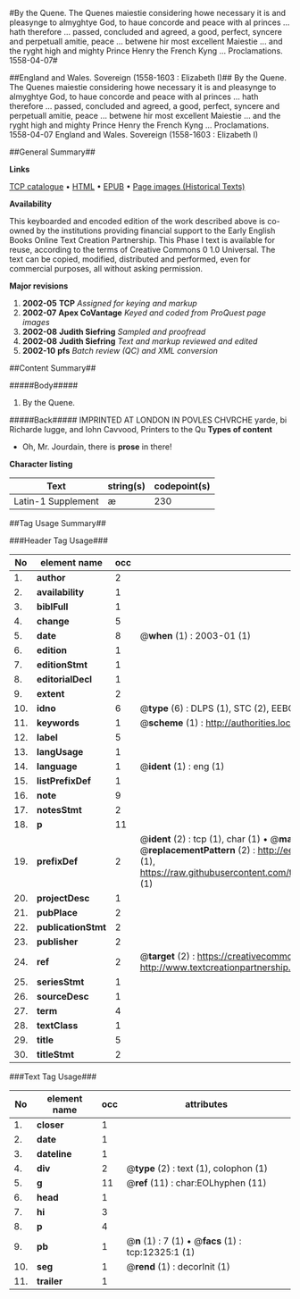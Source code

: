 #By the Quene. The Quenes maiestie considering howe necessary it is and pleasynge to almyghtye God, to haue concorde and peace with al princes ... hath therefore ... passed, concluded and agreed, a good, perfect, syncere and perpetuall amitie, peace ... betwene hir most excellent Maiestie ... and the ryght high and mighty Prince Henry the French Kyng ... Proclamations. 1558-04-07#

##England and Wales. Sovereign (1558-1603 : Elizabeth I)##
By the Quene. The Quenes maiestie considering howe necessary it is and pleasynge to almyghtye God, to haue concorde and peace with al princes ... hath therefore ... passed, concluded and agreed, a good, perfect, syncere and perpetuall amitie, peace ... betwene hir most excellent Maiestie ... and the ryght high and mighty Prince Henry the French Kyng ...
Proclamations. 1558-04-07
England and Wales. Sovereign (1558-1603 : Elizabeth I)

##General Summary##

**Links**

[TCP catalogue](http://www.ota.ox.ac.uk/tcp/)  • 
[HTML](http://tei.it.ox.ac.uk/tcp/Texts-HTML/free/A21/A21590.html)  • 
[EPUB](http://tei.it.ox.ac.uk/tcp/Texts-EPUB/free/A21/A21590.epub) • 
[Page images (Historical Texts)](https://data.historicaltexts.jisc.ac.uk/view?pubId=eebo-99847295e&pageId=eebo-99847295e-12325-1)

**Availability**

This keyboarded and encoded edition of the
	       work described above is co-owned by the institutions
	       providing financial support to the Early English Books
	       Online Text Creation Partnership. This Phase I text is
	       available for reuse, according to the terms of Creative
	       Commons 0 1.0 Universal. The text can be copied,
	       modified, distributed and performed, even for
	       commercial purposes, all without asking permission.

**Major revisions**

1. __2002-05__ __TCP__ *Assigned for keying and markup*
1. __2002-07__ __Apex CoVantage__ *Keyed and coded from ProQuest page images*
1. __2002-08__ __Judith Siefring__ *Sampled and proofread*
1. __2002-08__ __Judith Siefring__ *Text and markup reviewed and edited*
1. __2002-10__ __pfs__ *Batch review (QC) and XML conversion*

##Content Summary##

#####Body#####

1. By the Quene.

#####Back#####
IMPRINTED AT LONDON IN POVLES CHVRCHE yarde, bi Richarde Iugge, and Iohn Cavvood, Printers to the Qu
**Types of content**

  * Oh, Mr. Jourdain, there is **prose** in there!

**Character listing**


|Text|string(s)|codepoint(s)|
|---|---|---|
|Latin-1 Supplement|æ|230|

##Tag Usage Summary##

###Header Tag Usage###

|No|element name|occ|attributes|
|---|---|---|---|
|1.|__author__|2||
|2.|__availability__|1||
|3.|__biblFull__|1||
|4.|__change__|5||
|5.|__date__|8| @__when__ (1) : 2003-01 (1)|
|6.|__edition__|1||
|7.|__editionStmt__|1||
|8.|__editorialDecl__|1||
|9.|__extent__|2||
|10.|__idno__|6| @__type__ (6) : DLPS (1), STC (2), EEBO-CITATION (1), PROQUEST (1), VID (1)|
|11.|__keywords__|1| @__scheme__ (1) : http://authorities.loc.gov/ (1)|
|12.|__label__|5||
|13.|__langUsage__|1||
|14.|__language__|1| @__ident__ (1) : eng (1)|
|15.|__listPrefixDef__|1||
|16.|__note__|9||
|17.|__notesStmt__|2||
|18.|__p__|11||
|19.|__prefixDef__|2| @__ident__ (2) : tcp (1), char (1)  •  @__matchPattern__ (2) : ([0-9\-]+):([0-9IVX]+) (1), (.+) (1)  •  @__replacementPattern__ (2) : http://eebo.chadwyck.com/downloadtiff?vid=$1&page=$2 (1), https://raw.githubusercontent.com/textcreationpartnership/Texts/master/tcpchars.xml#$1 (1)|
|20.|__projectDesc__|1||
|21.|__pubPlace__|2||
|22.|__publicationStmt__|2||
|23.|__publisher__|2||
|24.|__ref__|2| @__target__ (2) : https://creativecommons.org/publicdomain/zero/1.0/ (1), http://www.textcreationpartnership.org/docs/. (1)|
|25.|__seriesStmt__|1||
|26.|__sourceDesc__|1||
|27.|__term__|4||
|28.|__textClass__|1||
|29.|__title__|5||
|30.|__titleStmt__|2||


###Text Tag Usage###

|No|element name|occ|attributes|
|---|---|---|---|
|1.|__closer__|1||
|2.|__date__|1||
|3.|__dateline__|1||
|4.|__div__|2| @__type__ (2) : text (1), colophon (1)|
|5.|__g__|11| @__ref__ (11) : char:EOLhyphen (11)|
|6.|__head__|1||
|7.|__hi__|3||
|8.|__p__|4||
|9.|__pb__|1| @__n__ (1) : 7 (1)  •  @__facs__ (1) : tcp:12325:1 (1)|
|10.|__seg__|1| @__rend__ (1) : decorInit (1)|
|11.|__trailer__|1||
